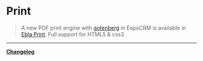 # Print  <a href="https://www.eblasoft.com.tr/espocrm-extension-page/print" target="_blank" id="ext-version"></a>

> A new PDF print engine with [gotenberg](https://gotenberg.dev/) in EspoCRM is available
> in [Ebla Print](https://www.eblasoft.com.tr/espocrm-extension-page/print).
> Full support for HTML5 & css3

---

**<font color=gray> [Changelog](changelog.md) </font>**


<script>
    async function fetchData() {
    const url = 'https://crm.eblasoft.com.tr/api/v1/Docs?id=636b5e37ac9967036';
    const response = await fetch(url);
    const data = await response.json();
    
    const {version} = data;
    const badgeUrl = `https://img.shields.io/badge/version-${version}-green`;
    
    const badgeImg = document.createElement("img");
    badgeImg.src = badgeUrl;
    badgeImg.style = "height: 22px; margin-left: 10px;";


    document.getElementById("ext-version").appendChild(badgeImg);
}
    fetchData();

</script>
